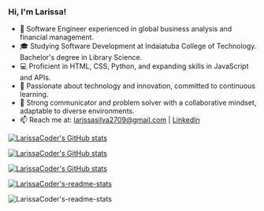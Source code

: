 ### Hi, I'm Larissa!

- 🚀 Software Engineer experienced in global business analysis and financial management.
- 🎓 Studying Software Development at Indaiatuba College of Technology. Bachelor's degree in Library Science.
- 💻 Proficient in HTML, CSS, Python, and expanding skills in JavaScript and APIs.
- 🌱 Passionate about technology and innovation, committed to continuous learning.
- 👥 Strong communicator and problem solver with a collaborative mindset, adaptable to diverse environments.
- 📫 Reach me at: [larissasilva2709@gmail.com](mailto:larissasilva2709@gmail.com) | [LinkedIn](https://www.linkedin.com/in/larissa-regina-da-silva)

[![LarissaCoder's GitHub stats](https://github-readme-stats.vercel.app/api?username=larissacoder&repo=github-readme-stats&cache_seconds=86400&theme=date_night)](https://github.com/LarissaCoder/LarissaCoder/github-readme-stats)

[![LarissaCoder's GitHub stats](https://github-readme-stats.vercel.app/api?username=larissacoder&repo=github-readme-stats&cache_seconds=86400&theme=omni)](https://github.com/LarissaCoder/LarissaCoder/github-readme-stats)

[![LarissaCoder's GitHub stats](https://github-readme-stats.vercel.app/api?username=larissacoder&repo=github-readme-stats&cache_seconds=86400&theme=neon)](https://github.com/LarissaCoder/LarissaCoder/github-readme-stats)

[![LarissaCoder's-readme-stats](https://github-readme-stats.vercel.app/api/pin/?username=larissacoder&repo=github-readme-stats&cache_seconds=86400&theme=neon)](https://github.com/larissacoder/github-readme-stats)

![LarissaCoder's-readme-stats](https://github-readme-stats.vercel.app/api?username=anuraghazra&show_icons=true)
